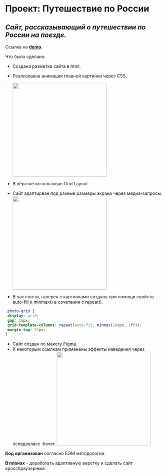 # **Проект: Путешествие по России**

## *Сайт, рассказывающий о путешествии по России на поезде.*

Ссылка на [**demo**](https://nastyanev.github.io/russian-travel-bootcamp/ "Ссылка на GitHub Pages").

Что было сделано:
  * Создана разметка сайта в html.
  * Реализована анимация главной картинки через CSS.
  
    <img src="https://github.com/NastyaNev/russian-travel-bootcamp/assets/129982615/2c4219c4-ecb3-41b0-a8d5-f18f0678f9ae" height="300px" />
    
  * В вёрстке использован Grid Layout.
  * Сайт адаптирван под разные размеры экрана через медиа-запросы.
    <img src="https://github.com/NastyaNev/russian-travel-bootcamp/assets/129982615/b4c6e8bb-68bb-478c-9106-5a17ea463596" height="300px" />
  * В частности, галерея с картинками создана при помощи свойств auto-fill и minmax() в сочетании с repeat().
   ```css
.photo-grid {
    display: grid;
    gap: 16px;
    grid-template-columns: repeat(auto-fit, minmax(284px, 1fr));
    margin-top: 92px;
}
```
  * Сайт создан по макету [Figma](https://www.figma.com/file/5S2WSbEFL6awjVWJ0NWL8Q/Sprint-3_-Russia-_-desktop-mobile?node-id=28503%3A0 "Ссылка на макет в Figma").
  * К некоторым ссылкам применены эффекты наведения через псевдокласс :hover.
    <img src="https://github.com/NastyaNev/russian-travel-bootcamp/assets/129982615/f29e96aa-b4fb-40a7-81f8-50fc01654f57" height="300px" />

**Код организован** согласно БЭМ методологии.

**В планах** - доработать адаптивную верстку и сделать сайт кроссбраузерным.
